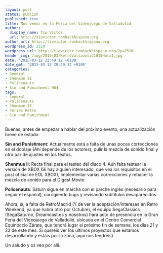 ```yaml
---
layout: post
status: publish
published: true
title: Nos vemos en la Feria del Videojuego de Valladolid
author:
  display_name: Tío Víctor
  url: http://tiovictor.romhackhispano.org
author_url: http://tiovictor.romhackhispano.org
wordpress_id: 2520
wordpress_url: http://tiovictor.romhackhispano.org/?p=2520
header_img: /img/2015/03/RetroValladolid2015Noti1.jpg
date: '2015-03-12 22:49:12 +0100'
date_gmt: '2015-03-12 20:49:12 +0100'
categories:
- General
- Shenmue II
- Policenauts
- Sin and Punishment N64
tags:
- General
- Policenauts
- Shenmue II
- Ferias Retro
- Sin and Punishment
---
```

Buenas, antes de empezar a hablar del próximo evento, una actualización breve de estado:

**Sin and Punishment**: Actualmente está a falta de unas pocas correcciones en el doblaje 
(Ahí depende de los actores), pulir la mezcla de sonido final y otro par de ajustes en los 
textos.

**Shenmue II**: Recta final para el testeo del disco 4. Aún falta testear la versión de XBOX 
(Si hay alguien interesado, que vea los requisitos en el post oficial de EOL XBOX), implementar 
varias correcciones y rehacer la mezcla de sonido para el Digest Movie.

**Policenauts**: Saturn sigue en marcha con el parche inglés (necesario para seguir el español), 
corrigiendo bugs y revisando subtítulos desaparecidos.

Ahora, sí, a falta de RetroMadrid (Y de ver la aceptación/intereses en Retro Weekend, ya que habrá 
otro por Octubre), el equipo SegaClassics (SegaSaturno, Dreamcast.es y nosotros) hará acto de 
presencia en la Gran Feria del Videojuego de Valladolid, ubicada en el Centro Comercial Equinoccio 
Zárate, que tendrá lugar el próximo fin de semana, los días 21 y 22 de este mes. Si queréis ver los 
últimos proyectos que estamos desarrollando y estáis por la zona, aquí nos tendréis).

Un saludo y os veo por allí.

